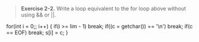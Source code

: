 > **Exercise 2-2.** Write a loop equivalent to the for loop above without using && or ||.


for(int i = 0;; i++) {
	if(i >= lim - 1) break;
	if((c = getchar()) == '\n') break;
	if(c == EOF) break;
	s[i] = c;
}
